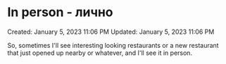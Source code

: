 # In person - лично

Created: January 5, 2023 11:06 PM
Updated: January 5, 2023 11:06 PM

So, sometimes I'll see interesting looking restaurants or a new restaurant that just opened up nearby or whatever, and I'll see it in person.